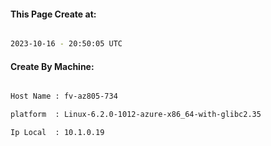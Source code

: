 
   
#### This Page Create at:

```bash

2023-10-16 - 20:50:05 UTC

```

#### Create By Machine:

```bash

Host Name : fv-az805-734

platform  : Linux-6.2.0-1012-azure-x86_64-with-glibc2.35

Ip Local  : 10.1.0.19

```

